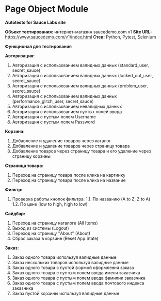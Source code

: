 # **Page Object Module**

**Autotests for Sauce Labs site**

**Объект тестирования:** интернет-магазин saucedemo.com v1
**Site URL:** https://www.saucedemo.com/v1/index.html
**Стек:** Python, Pytest, Selenium


**Функционал для тестирования**

**Авторизация:**
1. Авторизация с использованием валидных данных (standard_user, secret_sauce)
2. Авторизация с использованием валидных данных (locked_out_user, secret_sauce)
3. Авторизация с использованием валидных данных (problem_user, secret_sauce)
4. Авторизация с использованием валидных данных (performance_glitch_user, secret_sauce)
5. Авторизация с использованием невалидных данных
6. Авторизация с использованием пустых полей ввода
7. Авторизация с пустым полем Username
8. Авторизация с пустым полем Password

**Корзина:**
1. Добавление и удаление товаров через каталог
2. Добавление и удаление товаров через страницу товара
3. Добавление товаров через страницу товара и его удаление через страницу корзины

**Страница товара:**
1. Переход на страницу товара после клика на картинку
2. Переход на страницу товара после клика на название

**Фильтр:**
1. Проверка работы кнопок фильтра:
    1.1. По названию (A to Z, Z to A)
    1.2. По цене (low to high, high to low)

**Сайдбар:**
1. Переход на страницу каталога (All Items)
2. Выход из системы (Logout)
3. Переход на страницу "About" (About) 
4. Сброс заказа в корзине (Reset App State)

**Заказ:**
1. Заказ одного товара используя валидные данные
2. Заказ нескольких товаров используя валидные данные
3. Заказ одного товара с пустой формой оформления заказа
4. Заказ одного товара с пустым полем ввода имени заказчика
5. Заказ одного товара с пустым полем ввода фамилии заказчика
6. Заказ одного товара с пустым полем ввода почтового индекса заказчика
7. Заказ пустой корзины используя валидные данные